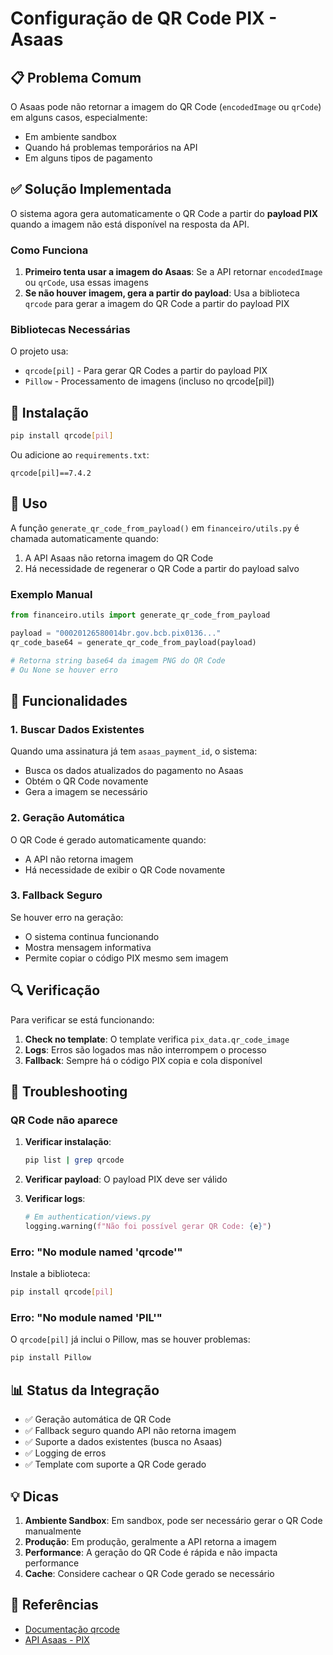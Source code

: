 # Configuração de QR Code PIX - Asaas

## 📋 Problema Comum

O Asaas pode não retornar a imagem do QR Code (`encodedImage` ou `qrCode`) em alguns casos, especialmente:
- Em ambiente sandbox
- Quando há problemas temporários na API
- Em alguns tipos de pagamento

## ✅ Solução Implementada

O sistema agora gera automaticamente o QR Code a partir do **payload PIX** quando a imagem não está disponível na resposta da API.

### Como Funciona

1. **Primeiro tenta usar a imagem do Asaas**: Se a API retornar `encodedImage` ou `qrCode`, usa essas imagens
2. **Se não houver imagem, gera a partir do payload**: Usa a biblioteca `qrcode` para gerar a imagem do QR Code a partir do payload PIX

### Bibliotecas Necessárias

O projeto usa:
- `qrcode[pil]` - Para gerar QR Codes a partir do payload PIX
- `Pillow` - Processamento de imagens (incluso no qrcode[pil])

## 🔧 Instalação

```bash
pip install qrcode[pil]
```

Ou adicione ao `requirements.txt`:
```
qrcode[pil]==7.4.2
```

## 📝 Uso

A função `generate_qr_code_from_payload()` em `financeiro/utils.py` é chamada automaticamente quando:

1. A API Asaas não retorna imagem do QR Code
2. Há necessidade de regenerar o QR Code a partir do payload salvo

### Exemplo Manual

```python
from financeiro.utils import generate_qr_code_from_payload

payload = "00020126580014br.gov.bcb.pix0136..."
qr_code_base64 = generate_qr_code_from_payload(payload)

# Retorna string base64 da imagem PNG do QR Code
# Ou None se houver erro
```

## 🎯 Funcionalidades

### 1. Buscar Dados Existentes

Quando uma assinatura já tem `asaas_payment_id`, o sistema:
- Busca os dados atualizados do pagamento no Asaas
- Obtém o QR Code novamente
- Gera a imagem se necessário

### 2. Geração Automática

O QR Code é gerado automaticamente quando:
- A API não retorna imagem
- Há necessidade de exibir o QR Code novamente

### 3. Fallback Seguro

Se houver erro na geração:
- O sistema continua funcionando
- Mostra mensagem informativa
- Permite copiar o código PIX mesmo sem imagem

## 🔍 Verificação

Para verificar se está funcionando:

1. **Check no template**: O template verifica `pix_data.qr_code_image`
2. **Logs**: Erros são logados mas não interrompem o processo
3. **Fallback**: Sempre há o código PIX copia e cola disponível

## 🚨 Troubleshooting

### QR Code não aparece

1. **Verificar instalação**:
   ```bash
   pip list | grep qrcode
   ```

2. **Verificar payload**: O payload PIX deve ser válido

3. **Verificar logs**: 
   ```python
   # Em authentication/views.py
   logging.warning(f"Não foi possível gerar QR Code: {e}")
   ```

### Erro: "No module named 'qrcode'"

Instale a biblioteca:
```bash
pip install qrcode[pil]
```

### Erro: "No module named 'PIL'"

O `qrcode[pil]` já inclui o Pillow, mas se houver problemas:
```bash
pip install Pillow
```

## 📊 Status da Integração

- ✅ Geração automática de QR Code
- ✅ Fallback seguro quando API não retorna imagem
- ✅ Suporte a dados existentes (busca no Asaas)
- ✅ Logging de erros
- ✅ Template com suporte a QR Code gerado

## 💡 Dicas

1. **Ambiente Sandbox**: Em sandbox, pode ser necessário gerar o QR Code manualmente
2. **Produção**: Em produção, geralmente a API retorna a imagem
3. **Performance**: A geração do QR Code é rápida e não impacta performance
4. **Cache**: Considere cachear o QR Code gerado se necessário

## 🔗 Referências

- [Documentação qrcode](https://github.com/lincolnloop/python-qrcode)
- [API Asaas - PIX](https://docs.asaas.com/reference/obter-qr-code-pix)


